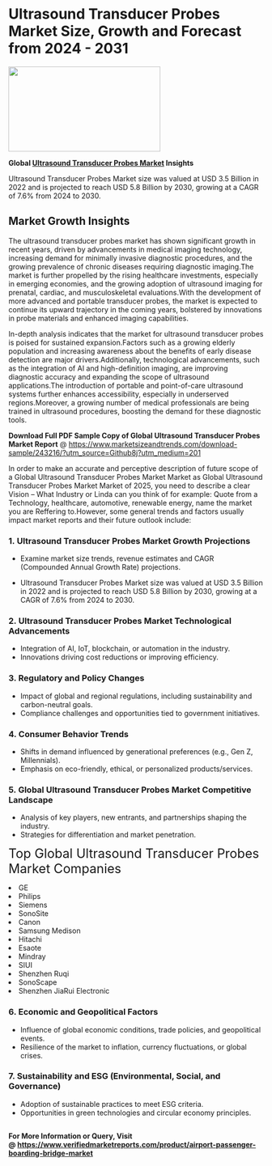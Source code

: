 <H1>Ultrasound Transducer Probes Market Size, Growth and Forecast from 2024 - 2031</H1><img class="aligncenter size-medium wp-image-584254" src="https://thirdeyenews.in/wp-content/uploads/2024/09/Global-Market-Research-300x168.jpeg" alt="" width="300" height="168" /><p><strong>Global&nbsp;<a href="https://www.marketsizeandtrends.com/download-sample/243216/?utm_source=Github8j?utm_medium=201">Ultrasound Transducer Probes Market</a> Insights</strong></p><p>Ultrasound Transducer Probes Market size was valued at USD 3.5 Billion in 2022 and is projected to reach USD 5.8 Billion by 2030, growing at a CAGR of 7.6% from 2024 to 2030.</p><p><h2>Market Growth Insights</h2> <p>The ultrasound transducer probes market has shown significant growth in recent years, driven by advancements in medical imaging technology, increasing demand for minimally invasive diagnostic procedures, and the growing prevalence of chronic diseases requiring diagnostic imaging.The market is further propelled by the rising healthcare investments, especially in emerging economies, and the growing adoption of ultrasound imaging for prenatal, cardiac, and musculoskeletal evaluations.With the development of more advanced and portable transducer probes, the market is expected to continue its upward trajectory in the coming years, bolstered by innovations in probe materials and enhanced imaging capabilities.</p> <p>In-depth analysis indicates that the market for ultrasound transducer probes is poised for sustained expansion.Factors such as a growing elderly population and increasing awareness about the benefits of early disease detection are major drivers.Additionally, technological advancements, such as the integration of AI and high-definition imaging, are improving diagnostic accuracy and expanding the scope of ultrasound applications.The introduction of portable and point-of-care ultrasound systems further enhances accessibility, especially in underserved regions.Moreover, a growing number of medical professionals are being trained in ultrasound procedures, boosting the demand for these diagnostic tools.</p> <p><span class=""><strong>Download Full PDF Sample Copy of Global Ultrasound Transducer Probes Market Report</strong> @ <a href="https://www.marketsizeandtrends.com/download-sample/243216/?utm_source=Github8j?utm_medium=201" target="_blank">https://www.marketsizeandtrends.com/download-sample/243216/?utm_source=Github8j?utm_medium=201</a></span></p><p>In order to make an accurate and perceptive description of future scope of a Global&nbsp;Ultrasound Transducer Probes Market Market as Global&nbsp;Ultrasound Transducer Probes Market Market of 2025, you need to describe a clear Vision &ndash; What Industry or Linda can you think of for example: Quote from a Technology, healthcare, automotive, renewable energy, name the market you are Reffering to.However, some general trends and factors usually impact market reports and their future outlook include:</p><h3>1.&nbsp;<strong>Ultrasound Transducer Probes Market Growth Projections</strong></h3><ul><li>Examine market size trends, revenue estimates and CAGR (Compounded Annual Growth Rate) projections.</li><li><p>Ultrasound Transducer Probes Market size was valued at USD 3.5 Billion in 2022 and is projected to reach USD 5.8 Billion by 2030, growing at a CAGR of 7.6% from 2024 to 2030.</p></li></ul><h3>2.&nbsp;<strong>Ultrasound Transducer Probes Market Technological Advancements</strong></h3><ul><li>Integration of AI, IoT, blockchain, or automation in the industry.</li><li>Innovations driving cost reductions or improving efficiency.</li></ul><h3>3.&nbsp;<strong>Regulatory and Policy Changes</strong></h3><ul><li>Impact of global and regional regulations, including sustainability and carbon-neutral goals.</li><li>Compliance challenges and opportunities tied to government initiatives.</li></ul><h3>4.&nbsp;<strong>Consumer Behavior Trends</strong></h3><ul><li>Shifts in demand influenced by generational preferences (e.g., Gen Z, Millennials).</li><li>Emphasis on eco-friendly, ethical, or personalized products/services.</li></ul><h3>5.&nbsp;<strong>Global Ultrasound Transducer Probes Market Competitive Landscape</strong></h3><ul><li>Analysis of key players, new entrants, and partnerships shaping the industry.</li><li>Strategies for differentiation and market penetration.</li></ul><p data-pm-slice="1 1 []"><span style="color: inherit; font-family: inherit; font-size: 25px;">Top Global Ultrasound Transducer Probes Market Companies</span></p><div class="" data-test-id=""><p><li>GE</li><li> Philips</li><li> Siemens</li><li> SonoSite</li><li> Canon</li><li> Samsung Medison</li><li> Hitachi</li><li> Esaote</li><li> Mindray</li><li> SIUI</li><li> Shenzhen Ruqi</li><li> SonoScape</li><li> Shenzhen JiaRui Electronic</li></p></div><h3>6.&nbsp;<strong>Economic and Geopolitical Factors</strong></h3><ul><li>Influence of global economic conditions, trade policies, and geopolitical events.</li><li>Resilience of the market to inflation, currency fluctuations, or global crises.</li></ul><h3>7.&nbsp;<strong>Sustainability and ESG (Environmental, Social, and Governance)</strong></h3><ul><li>Adoption of sustainable practices to meet ESG criteria.</li><li>Opportunities in green technologies and circular economy principles.</li></ul><h2><strong style="font-size: 14px;">For More Information or Query, Visit @&nbsp;</strong><a style="background-color: #ffffff; font-size: 14px;" href="https://www.marketsizeandtrends.com/report/ultrasound-transducer-probes-market/" target="_blank">https://www.verifiedmarketreports.com/product/airport-passenger-boarding-bridge-market</a></h2>